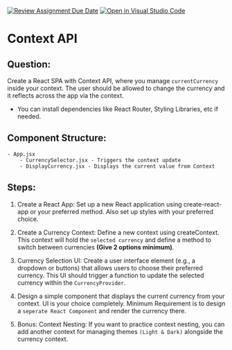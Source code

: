 [![Review Assignment Due Date](https://classroom.github.com/assets/deadline-readme-button-24ddc0f5d75046c5622901739e7c5dd533143b0c8e959d652212380cedb1ea36.svg)](https://classroom.github.com/a/eYiHG5M3)
[![Open in Visual Studio Code](https://classroom.github.com/assets/open-in-vscode-718a45dd9cf7e7f842a935f5ebbe5719a5e09af4491e668f4dbf3b35d5cca122.svg)](https://classroom.github.com/online_ide?assignment_repo_id=12929887&assignment_repo_type=AssignmentRepo)
# Context API

## Question:

Create a React SPA with Context API, where you manage `currentCurrency` inside your context. The user should be allowed to change the currency and it reflects across the app via the context.

-   You can install dependencies like React Router, Styling Libraries, etc if needed.

## Component Structure:

    - App.jsx
        - CurrencySelector.jsx - Triggers the context update
        - DisplayCurrency.jsx - Displays the current value from Context

## Steps:

1. Create a React App: Set up a new React application using create-react-app or your preferred method. Also set up styles with your preferred choice.

2. Create a Currency Context: Define a new context using createContext. This context will hold the `selected currency` and define a method to switch between currencies **(Give 2 options minimum)**.

3. Currency Selection UI: Create a user interface element (e.g., a dropdown or buttons) that allows users to choose their preferred currency. This UI should trigger a function to update the selected currency within the `CurrencyProvider`.

4. Design a simple component that displays the current currency from your context. UI is your choice completely. Minimum Requirement is to design a `seperate React Component` and render the currency there.

5. Bonus: Context Nesting: If you want to practice context nesting, you can add another context for managing themes `(Light & Dark)` alongside the currency context.
